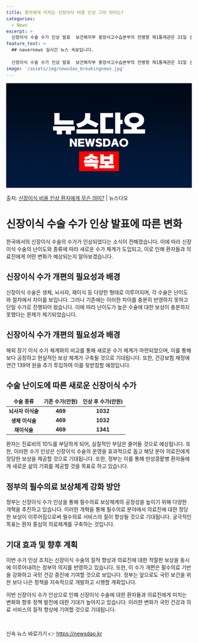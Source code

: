 ```yaml
---
title: 환자에게 미치는 신장이식 비용 인상 그의 의미는?
categories:
  - News
excerpt: >
  신장이식 수술 수가 인상 발표  보건복지부 중앙사고수습본부의 전병왕 제1통제관은 31일 신장이식 수술의 난이…
feature_text: >
  ## navernews 실시간 뉴스 속보입니다.

  신장이식 수술 수가 인상 발표  보건복지부 중앙사고수습본부의 전병왕 제1통제관은 31일 신장이식 수술의 난이…
image: '/assets/img/newsdao_breakingnews.jpg'
---
```


![뉴스다오 속보](/assets/img/newsdao_breakingnews.jpg)

<p>출처: <a href="https://newsdao.kr/4012" rel="dofollow">신장이식 비용 인상 환자에게 무슨 의미?</a> | 뉴스다오</p>

<h1 data-ke-size="size20">신장이식 수술 수가 인상 발표에 따른 변화</h1>

한국에서의 신장이식 수술의 수가가 인상되었다는 소식이 전해졌습니다. 이에 따라 신장이식 수술의 난이도와 종류에 따라 새로운 수가 체계가 도입되고, 이로 인해 환자들과 의료진에게 어떤 변화가 예상되는지 알아보겠습니다.

<h2 data-ke-size="size26">신장이식 수가 개편의 필요성과 배경</h2>

<p data-ke-size="size16">신장이식 수술은 생체, 뇌사자, 재이식 등 다양한 형태로 이루어지며, 각 수술은 난이도와 절차에서 차이를 보입니다. 그러나 기존에는 이러한 차이를 충분히 반영하지 못하고 단일 수가로 진행되어 왔습니다. 이에 따라 난이도가 높은 수술에 대한 보상이 충분하지 못했다는 문제가 제기되었습니다.</p>

<h2 data-ke-size="size26">신장이식 수가 개편의 필요성과 배경</h2>

<p data-ke-size="size16">해외 장기 이식 수가 체계와의 비교를 통해 새로운 수가 체계가 마련되었으며, 이를 통해 보다 공정하고 현실적인 보상 체계가 구축될 것으로 기대됩니다. 또한, 건강보험 재정에 연간 139억 원을 추가 투입하여 이를 뒷받침할 예정입니다.</p>

<h2 data-ke-size="size26">수술 난이도에 따른 새로운 신장이식 수가</h2>

<table>
	<thead>
		<tr>
			<td style="text-align: center; height: 17px;"><b>수술 종류</b></td>
			<td style="text-align: center; height: 17px;"><b>기존 수가(만원)</b></td>
			<td style="text-align: center; height: 17px;"><b>인상 후 수가(만원)</b></td>
		</tr>
	</thead>
	<tbody>
		<tr>
			<td style="text-align: center; height: 17px;"><b>뇌사자 이식술</b></td>
			<td style="text-align: center; height: 17px;"><b>469</b></td>
			<td style="text-align: center; height: 17px;"><b>1032</b></td>
		</tr>
		<tr>
			<td style="text-align: center; height: 17px;"><b>생체 이식술</b></td>
			<td style="text-align: center; height: 17px;"><b>469</b></td>
			<td style="text-align: center; height: 17px;"><b>1032</b></td>
		</tr>
		<tr>
			<td style="text-align: center; height: 17px;"><b>재이식술</b></td>
			<td style="text-align: center; height: 17px;"><b>469</b></td>
			<td style="text-align: center; height: 17px;"><b>1341</b></td>
		</tr>
	</tbody>
</table>

<p data-ke-size="size16">환자는 진료비의 10%를 부담하게 되어, 실질적인 부담은 줄어들 것으로 예상됩니다. 또한, 이러한 수가 인상은 신장이식 수술의 운영을 효과적으로 돕고 해당 분야 의료진에게 정당한 보상을 제공할 것으로 기대됩니다. 또한, 정부는 이를 통해 만성콩팥병 환자들에게 새로운 삶의 기회를 제공할 것을 목표로 하고 있습니다.</p>

<h2 data-ke-size="size26">정부의 필수의료 보상체계 강화 방안</h2>

<p data-ke-size="size16">정부는 신장이식 수가 인상을 통해 필수의료 보상체계의 공정성을 높이기 위해 다양한 개혁을 추진하고 있습니다. 이러한 개혁을 통해 필수의료 분야에서 의료진에 대한 정당한 보상이 이루어짐으로써 필수의료 서비스의 질이 향상될 것으로 기대됩니다. 궁극적인 목표는 환자 중심의 의료체계를 구축하는 것입니다.</p>

<h2 data-ke-size="size26">기대 효과 및 향후 계획</h2>

<p data-ke-size="size16">이번 수가 인상 조치는 신장이식 수술의 질적 향상과 의료진에 대한 적절한 보상을 동시에 이루어내려는 정부의 의지를 반영하고 있습니다. 또한, 이 수가 개편은 필수의료 기반을 강화하고 국민 건강 증진에 기여할 것으로 보입니다. 정부는 앞으로도 국민 보건을 위한 보다 나은 정책을 지속적으로 개발하고 시행할 계획입니다.</p>

이번 신장이식 수가 인상으로 인해 신장이식 수술에 대한 환자들과 의료진에게 미치는 변화와 향후 정책 발전에 대한 기대가 높아지고 있습니다. 이러한 변화가 국민 건강과 의료 서비스의 질적 향상에 기여할 것으로 기대됩니다.
<p data-ke-size="size16">&nbsp;</p> 

신속 뉴스 바로가기 👉 <a href="https://newsdao.kr" rel="dofollow">https://newsdao.kr</a>


